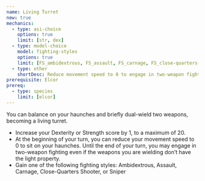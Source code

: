 ```yaml
---
name: Living Turret
new: true
mechanics:
  - type: asi-choice
    options: true
    limit: [str, dex]
  - type: model-choice
    model: fighting-styles
    options: true
    limit: [FS_ambidextrous, FS_assault, FS_carnage, FS_close-quarters-shooter, FS_sniper]
  - type: other
    shortDesc: Reduce movement speed to 0 to engage in two-weapon fighting with non-light weapons until the end of your turn.
prerequisite: Elcor
prereq:
  - type: species
    limit: [elcor]
---
```

You can balance on your haunches and briefly dual-wield two weapons, becoming a living turret.

- Increase your Dexterity or Strength score by 1, to a maximum of 20.
- At the beginning of your turn, you can reduce your movement speed to 0 to sit on your haunches.
Until the end of your turn, you may engage in two-weapon fighting even if the weapons you are wielding don’t have the
light property.
- Gain one of the following fighting styles: Ambidextrous, Assault, Carnage, Close-Quarters Shooter, or Sniper


